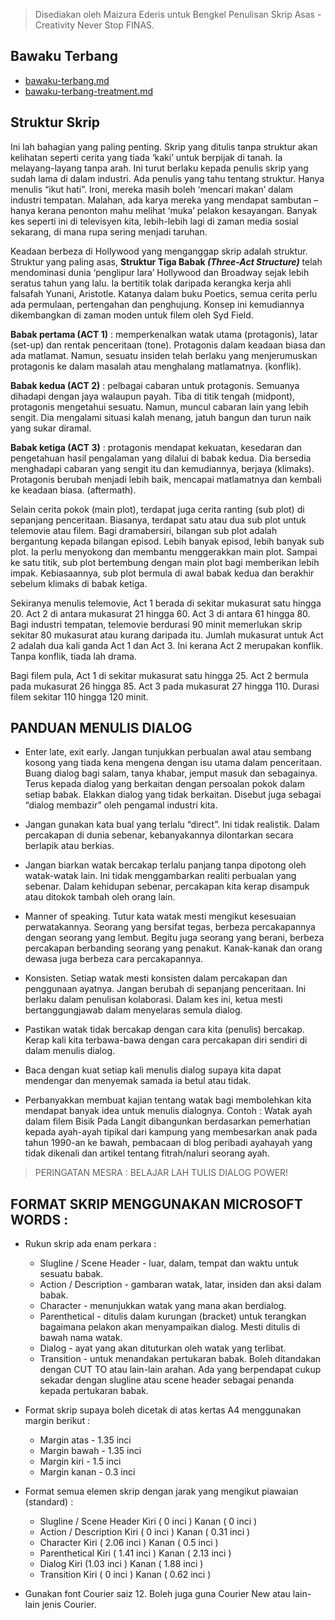 > Disediakan oleh Maizura Ederis untuk Bengkel Penulisan Skrip Asas - Creativity Never Stop FINAS.

## Bawaku Terbang

- [bawaku-terbang.md](https://nikahmadz.github.io/files/bawaku-terbang)
- [bawaku-terbang-treatment.md](https://nikahmadz.github.io/files/bawaku-terbang-treatment)

## Struktur Skrip

Ini lah bahagian yang paling penting. Skrip yang ditulis tanpa struktur akan kelihatan
seperti cerita yang tiada ‘kaki’ untuk berpijak di tanah. Ia melayang-layang tanpa arah. Ini turut
berlaku kepada penulis skrip yang sudah lama di dalam industri. Ada penulis yang tahu tentang
struktur. Hanya menulis “ikut hati”. Ironi, mereka masih boleh ‘mencari makan’ dalam industri
tempatan. Malahan, ada karya mereka yang mendapat sambutan – hanya kerana penonton mahu
melihat ‘muka’ pelakon kesayangan. Banyak kes seperti ini di televisyen kita, lebih-lebih lagi di
zaman media sosial sekarang, di mana rupa sering menjadi taruhan.

Keadaan berbeza di Hollywood yang menganggap skrip adalah struktur. Struktur yang
paling asas, **Struktur Tiga Babak _(Three-Act Structure)_** telah mendominasi dunia ‘penglipur
lara’ Hollywood dan Broadway sejak lebih seratus tahun yang lalu. Ia bertitik tolak daripada
kerangka kerja ahli falsafah Yunani, Aristotle. Katanya dalam buku Poetics, semua cerita perlu
ada permulaan, pertengahan dan penghujung. Konsep ini kemudiannya dikembangkan di zaman
moden untuk filem oleh Syd Field.

**Babak pertama (ACT 1)** : memperkenalkan watak utama (protagonis), latar (set-up) dan
rentak penceritaan (tone). Protagonis dalam keadaan biasa dan ada matlamat. Namun, sesuatu
insiden telah berlaku yang menjerumuskan protagonis ke dalam masalah atau menghalang
matlamatnya. (konflik).

**Babak kedua (ACT 2)** : pelbagai cabaran untuk protagonis. Semuanya dihadapi dengan
jaya walaupun payah. Tiba di titik tengah (midpont), protagonis mengetahui sesuatu. Namun,
muncul cabaran lain yang lebih sengit. Dia mengalami situasi kalah menang, jatuh bangun dan
turun naik yang sukar diramal.

**Babak ketiga (ACT 3)** : protagonis mendapat kekuatan, kesedaran dan pengetahuan hasil
pengalaman yang dilalui di babak kedua. Dia bersedia menghadapi cabaran yang sengit itu dan
kemudiannya, berjaya (klimaks). Protagonis berubah menjadi lebih baik, mencapai matlamatnya
dan kembali ke keadaan biasa. (aftermath).

Selain cerita pokok (main plot), terdapat juga cerita ranting (sub plot) di sepanjang
penceritaan. Biasanya, terdapat satu atau dua sub plot untuk telemovie atau filem.
Bagi dramabersiri, bilangan sub plot adalah bergantung kepada bilangan episod. Lebih banyak
episod, lebih banyak sub plot. Ia perlu menyokong dan membantu menggerakkan main plot.
Sampai ke satu titik, sub plot bertembung dengan main plot bagi memberikan lebih impak.
Kebiasaannya, sub plot bermula di awal babak kedua dan berakhir sebelum klimaks di babak ketiga.

Sekiranya menulis telemovie, Act 1 berada di sekitar mukasurat satu hingga 20. Act 2 di
antara mukasurat 21 hingga 60. Act 3 di antara 61 hingga 80. Bagi industri tempatan, telemovie
berdurasi 90 minit memerlukan skrip sekitar 80 mukasurat atau kurang daripada itu. Jumlah
mukasurat untuk Act 2 adalah dua kali ganda Act 1 dan Act 3. Ini kerana Act 2 merupakan
konflik. Tanpa konflik, tiada lah drama.

Bagi filem pula, Act 1 di sekitar mukasurat satu hingga 25. Act 2 bermula pada
mukasurat 26 hingga 85. Act 3 pada mukasurat 27 hingga 110. Durasi filem sekitar 110 hingga
120 minit.

## PANDUAN MENULIS DIALOG

- Enter late, exit early. Jangan tunjukkan perbualan awal atau sembang kosong yang
tiada kena mengena dengan isu utama dalam penceritaan. Buang dialog bagi salam,
tanya khabar, jemput masuk dan sebagainya. Terus kepada dialog yang berkaitan
dengan persoalan pokok dalam setiap babak. Elakkan dialog yang tidak berkaitan.
Disebut juga sebagai “dialog membazir” oleh pengamal industri kita.

- Jangan gunakan kata bual yang terlalu “direct”. Ini tidak realistik. Dalam percakapan di
dunia sebenar, kebanyakannya dilontarkan secara berlapik atau berkias.

- Jangan biarkan watak bercakap terlalu panjang tanpa dipotong oleh watak-watak lain.
Ini tidak menggambarkan realiti perbualan yang sebenar. Dalam kehidupan sebenar,
percakapan kita kerap disampuk atau ditokok tambah oleh orang lain.

- Manner of speaking. Tutur kata watak mesti mengikut kesesuaian perwatakannya.
Seorang yang bersifat tegas, berbeza percakapannya dengan seorang yang lembut.
Begitu juga seorang yang berani, berbeza percakapan berbanding seorang yang
penakut. Kanak-kanak dan orang dewasa juga berbeza cara percakapannya.

- Konsisten. Setiap watak mesti konsisten dalam percakapan dan penggunaan ayatnya.
Jangan berubah di sepanjang penceritaan. Ini berlaku dalam penulisan kolaborasi.
Dalam kes ini, ketua mesti bertanggungjawab dalam menyelaras semula dialog.

- Pastikan watak tidak bercakap dengan cara kita (penulis) bercakap. Kerap kali kita
terbawa-bawa dengan cara percakapan diri sendiri di dalam menulis dialog.

- Baca dengan kuat setiap kali menulis dialog supaya kita dapat mendengar dan
menyemak samada ia betul atau tidak.

- Perbanyakkan membuat kajian tentang watak bagi membolehkan kita mendapat banyak
idea untuk menulis dialognya. Contoh : Watak ayah dalam filem Bisik Pada Langit
dibangunkan berdasarkan pemerhatian kepada ayah-ayah tipikal dari kampung yang
membesarkan anak pada tahun 1990-an ke bawah, pembacaan di blog peribadi ayahayah
yang tidak dikenali dan artikel tentang fitrah/naluri seorang ayah.

> PERINGATAN MESRA :
> BELAJAR LAH TULIS DIALOG POWER!

## FORMAT SKRIP MENGGUNAKAN MICROSOFT WORDS :

- Rukun skrip ada enam perkara :
  - Slugline / Scene Header - luar, dalam, tempat dan waktu untuk sesuatu babak.
  - Action / Description - gambaran watak, latar, insiden dan aksi dalam babak.
  - Character - menunjukkan watak yang mana akan berdialog.
  - Parenthetical - ditulis dalam kurungan (bracket) untuk terangkan bagaimana
  pelakon akan menyampaikan dialog. Mesti ditulis di bawah nama watak.
  - Dialog - ayat yang akan dituturkan oleh watak yang terlibat.
  - Transition - untuk menandakan pertukaran babak. Boleh ditandakan dengan
  CUT TO atau lain-lain arahan. Ada yang berpendapat cukup sekadar dengan
  slugline atau scene header sebagai penanda kepada pertukaran babak.

- Format skrip supaya boleh dicetak di atas kertas A4 menggunakan margin berikut :
  - Margin atas - 1.35 inci
  - Margin bawah - 1.35 inci
  - Margin kiri - 1.5 inci
  - Margin kanan - 0.3 inci

- Format semua elemen skrip dengan jarak yang mengikut piawaian (standard) :
  - Slugline / Scene Header Kiri ( 0 inci ) Kanan ( 0 inci )
  - Action / Description Kiri ( 0 inci ) Kanan ( 0.31 inci )
  - Character Kiri ( 2.06 inci ) Kanan ( 0.5 inci )
  - Parenthetical Kiri ( 1.41 inci ) Kanan ( 2.13 inci )
  - Dialog Kiri (1.03 inci ) Kanan ( 1.88 inci )
  - Transition Kiri ( 0 inci ) Kanan ( 0.62 inci )

- Gunakan font Courier saiz 12. Boleh juga guna Courier New atau lain-lain jenis Courier.
